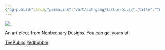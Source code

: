 ```yaml
---
{"dg-publish":true,"permalink":"/art/cat-gang/tortie-oils/","title":"Tortie Oils","tags":["Art","Cats"]}
---
```



![](https://baserow-media.ams3.digitaloceanspaces.com/user_files/605OBp5zxuTF3RERyD8xFkNd7rRasDBP_42a5493c8e02bd29f6ac0d13616cd5bc31df508d7b6c40dadf1db1d2033a4223.png)

An art piece from Nonbeenary Designs. You can get yours at:

[TeePublic]()
[Redbubble]()
